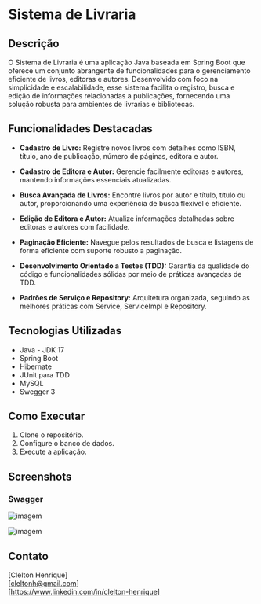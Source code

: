 # Sistema de Livraria

## Descrição

O Sistema de Livraria é uma aplicação Java baseada em Spring Boot que oferece um conjunto abrangente de funcionalidades para o gerenciamento eficiente de livros, editoras e autores. Desenvolvido com foco na simplicidade e escalabilidade, esse sistema facilita o registro, busca e edição de informações relacionadas a publicações, fornecendo uma solução robusta para ambientes de livrarias e bibliotecas.

## Funcionalidades Destacadas

- **Cadastro de Livro:** Registre novos livros com detalhes como ISBN, título, ano de publicação, número de páginas, editora e autor.

- **Cadastro de Editora e Autor:** Gerencie facilmente editoras e autores, mantendo informações essenciais atualizadas.

- **Busca Avançada de Livros:** Encontre livros por autor e título, título ou autor, proporcionando uma experiência de busca flexível e eficiente.

- **Edição de Editora e Autor:** Atualize informações detalhadas sobre editoras e autores com facilidade.

- **Paginação Eficiente:** Navegue pelos resultados de busca e listagens de forma eficiente com suporte robusto a paginação.

- **Desenvolvimento Orientado a Testes (TDD):** Garantia da qualidade do código e funcionalidades sólidas por meio de práticas avançadas de TDD.

- **Padrões de Serviço e Repository:** Arquitetura organizada, seguindo as melhores práticas com Service, ServiceImpl e Repository.

## Tecnologias Utilizadas

- Java - JDK 17
- Spring Boot
- Hibernate
- JUnit para TDD
- MySQL
- Swegger 3

## Como Executar

1. Clone o repositório.
2. Configure o banco de dados.
3. Execute a aplicação.

## Screenshots

### Swagger

![imagem](https://github.com/CleltonCode/Gerenciameto-de-livraria/assets/160769903/a71d62b6-0982-4310-8f56-d608dfcae3b5)

![imagem](https://github.com/CleltonCode/Gerenciameto-de-livraria/assets/160769903/7ea92b17-6d40-4362-b782-5172560f862a)


## Contato

[Clelton Henrique]  
[cleltonh@gmail.com]  
[https://www.linkedin.com/in/clelton-henrique]
